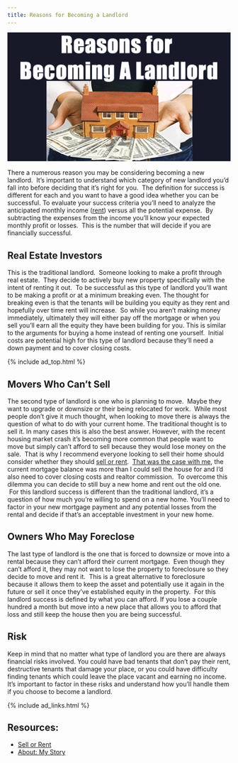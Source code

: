 ```yaml
---
title: Reasons for Becoming a Landlord
---
```


![Reasons for Becoming a Landlord](/images/reasons-for-becoming-a-landlord.gif)

There a numerous reason you may be considering becoming a new landlord.  It&#8217;s important to understand which category of new landlord you&#8217;d fall into before deciding that it&#8217;s right for you.  The definition for success is different for each and you want to have a good idea whether you can be successful. To evaluate your success criteria you&#8217;ll need to analyze the anticipated monthly income ([rent][1]) versus all the potential expense.  By subtracting the expenses from the income you&#8217;ll know your expected monthly profit or losses.  This is the number that will decide if you are financially successful.

## Real Estate Investors

This is the traditional landlord.  Someone looking to make a profit through real estate.  They decide to actively buy new property specifically with the intent of renting it out.  To be successful as this type of landlord you&#8217;ll want to be making a profit or at a minimum breaking even. The thought for breaking even is that the tenants will be building you equity as they rent and hopefully over time rent will increase.  So while you aren&#8217;t making money immediately, ultimately they will either pay off the mortgage or when you sell you&#8217;ll earn all the equity they have been building for you. This is similar to the arguments for buying a home instead of renting one yourself.  Initial costs are potential high for this type of landlord because they&#8217;ll need a down payment and to cover closing costs.

{% include ad_top.html %}

## Movers Who Can&#8217;t Sell

The second type of landlord is one who is planning to move.  Maybe they want to upgrade or downsize or their being relocated for work.  While most people don&#8217;t give it much thought, when looking to move there is always the question of what to do with your current home. The traditional thought is to sell it. In many cases this is also the best answer. However, with the recent housing market crash it&#8217;s becoming more common that people want to move but simply can&#8217;t afford to sell because they would lose money on the sale.  That is why I recommend everyone looking to sell their home should consider whether they should [sell or rent][2].  [That was the case with me][3], the current mortgage balance was more than I could sell the house for and I&#8217;d also need to cover closing costs and realtor commission.  To overcome this dilemma you can decide to still buy a new home and rent out the old one.  For this landlord success is different than the traditional landlord, it&#8217;s a question of how much you&#8217;re willing to spend on a new home. You&#8217;ll need to factor in your new mortgage payment and any potential losses from the rental and decide if that&#8217;s an acceptable investment in your new home.

## Owners Who May Foreclose

The last type of landlord is the one that is forced to downsize or move into a rental because they can&#8217;t afford their current mortgage.  Even though they can&#8217;t afford it, they may not want to lose the property to foreclosure so they decide to move and rent it.  This is a great alternative to foreclosure because it allows them to keep the asset and potentially use it again in the future or sell it once they&#8217;ve established equity in the property.  For this landlord success is defined by what you can afford. If you lose a couple hundred a month but move into a new place that allows you to afford that loss and still keep the house then you are being successful.

## Risk

Keep in mind that no matter what type of landlord you are there are always financial risks involved. You could have bad tenants that don&#8217;t pay their rent, destructive tenants that damage your place, or you could have difficulty finding tenants which could leave the place vacant and earning no income. It&#8217;s important to factor in these risks and understand how you&#8217;ll handle them if you choose to become a landlord.

{% include ad_links.html %}

## Resources:

*   [Sell or Rent][2]
*   [About: My Story][3]

 [1]: /finances/rent "Setting Rent"
 [2]: /finances/sell-vs-rent
 [3]: /about
